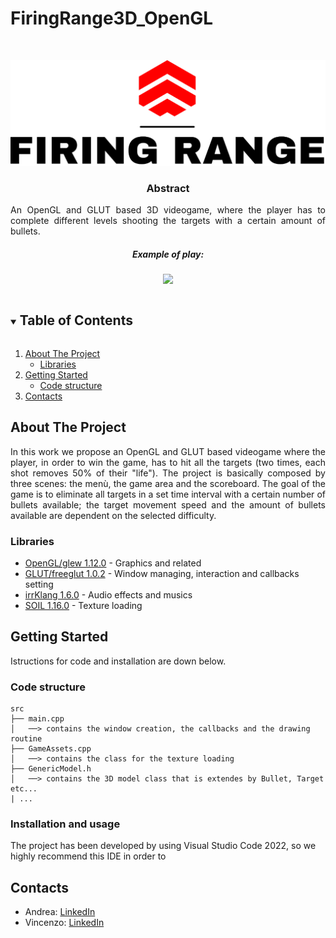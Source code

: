 # FiringRange3D_OpenGL
<!-- PROJECT SHIELDS -->
<!--
*** I'm using markdown "reference style" links for readability.
*** Reference links are enclosed in brackets [ ] instead of parentheses ( ).
*** See the bottom of this document for the declaration of the reference variables
*** for contributors-url, forks-url, etc. This is an optional, concise syntax you may use.
*** https://www.markdownguide.org/basic-syntax/#reference-style-links

[![Contributors][contributors-shield]][contributors-url]
[![Stargazers][stars-shield]][stars-url]
[![Issues][issues-shield]][issues-url]
-->

<!-- PROJECT LOGO -->
<br />
<p align="center">
  <a href="https://github.com/ParthenopeDeepTeam/Fall-Detection-using-LSTM-Autoencoder">
    <img src="Textures/logo_large.png" alt="Logo" width="700">
  </a>

  <h3 align="center">Abstract</h3>

  <p align="justify">An OpenGL and GLUT based 3D videogame, where the player has to complete different levels shooting the targets with a certain amount of bullets.
    <br />
</p>

<h5 align="center">Example of play:</h5>

<p align="center">
    <img src="playing_the_game.gif">
    <br>
</p>

<!-- TABLE OF CONTENTS -->
<details open="open">
  <summary><h2 style="display: inline-block">Table of Contents</h2></summary>
  <ol>
    <li>
      <a href="#about-the-project">About The Project</a>
      <ul>
        <li><a href="#Libraries">Libraries</a></li>
      </ul>
    </li>
    <li>
      <a href="#getting-started">Getting Started</a>
      <ul>
        <li><a href="#code-structure">Code structure</a></li>
      </ul>
    </li>
    <li><a href="#contacts">Contacts</a></li>
  </ol>
</details>



<!-- ABOUT THE PROJECT -->
## About The Project

<p align="justify">
In this work we propose an OpenGL and GLUT based videogame where the player, in order to win the game, has to hit all the targets (two times, each shot removes 50% of their "life"). The project is basically composed by three scenes: the menù, the game area and the scoreboard.
The goal of the game is to eliminate all targets in a set time interval with a certain number of bullets available; the target movement speed and the amount of bullets available are dependent on the selected difficulty.
</p>

### Libraries

* [OpenGL/glew 1.12.0](https://www.nuget.org/packages/glew.v140/1.12.0) - Graphics and related
* [GLUT/freeglut 1.0.2](https://www.nuget.org/packages/freeglut.3.0.0.v140/1.0.2) - Window managing, interaction and callbacks setting
* [irrKlang 1.6.0](https://www.ambiera.com/irrklang/) - Audio effects and musics
* [SOIL 1.16.0](https://github.com/littlstar/soil) - Texture loading

<!-- GETTING STARTED -->
## Getting Started

Istructions for code and installation are down below.


<!-- CODE STRUCTURE -->
### Code structure

```
src
├── main.cpp
│   ──> contains the window creation, the callbacks and the drawing routine
├── GameAssets.cpp
│   ──> contains the class for the texture loading
├── GenericModel.h
│   ──> contains the 3D model class that is extendes by Bullet, Target etc...
| ...
```

<!-- Installation and usage -->
### Installation and usage
The project has been developed by using Visual Studio Code 2022, so we highly recommend this IDE in order to 

<!-- CONTACT -->
## Contacts

* Andrea: [LinkedIn][linkedin-andrea-url]
* Vincenzo: [LinkedIn][linkedin-vincenzo-url]




<!-- MARKDOWN LINKS & IMAGES -->
<!-- https://www.markdownguide.org/basic-syntax/#reference-style-links -->
[contributors-shield]: https://img.shields.io/github/contributors/github_username/repo.svg?style=for-the-badge
[contributors-url]: https://github.com/ParthenopeDeepTeam/Fall-Detection-using-LSTM-Autoencoder/graphs/contributors
[stars-shield]: https://img.shields.io/github/stars/github_username/repo.svg?style=for-the-badge
[stars-url]: https://github.com/github_username/repo/stargazers
[issues-shield]: https://img.shields.io/github/issues/github_username/repo.svg?style=for-the-badge
[issues-url]: https://github.com/ParthenopeDeepTeam/Fall-Detection-using-LSTM-Autoencoder/issues
[linkedin-shield]: https://img.shields.io/badge/-LinkedIn-black.svg?style=for-the-badge&logo=linkedin&colorB=555
[linkedin-andrea-url]: https://www.linkedin.com/in/andrea-lombardi/
[linkedin-vincenzo-url]: https://www.linkedin.com/in/vincenzo-silvio-0413321b8/
